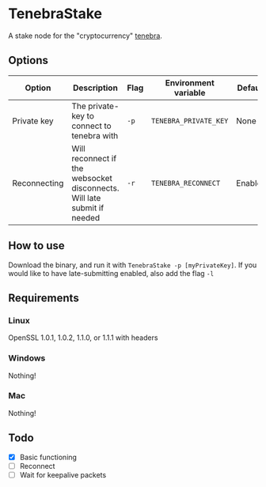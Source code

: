 # TenebraStake

A stake node for the "cryptocurrency" [tenebra](https://tenebra.lil.gay).

## Options

| Option       | Description                                                             | Flag | Environment variable  | Default |
|--------------|-------------------------------------------------------------------------|------|-----------------------|---------|
| Private key  | The private-key to connect to tenebra with                              | `-p` | `TENEBRA_PRIVATE_KEY` | None    |
| Reconnecting | Will reconnect if the websocket disconnects. Will late submit if needed | `-r` | `TENEBRA_RECONNECT`   | Enabled |

## How to use

Download the binary, and run it with `TenebraStake -p [myPrivateKey]`.
If you would like to have late-submitting enabled, also add the flag `-l`

## Requirements

### Linux

OpenSSL 1.0.1, 1.0.2, 1.1.0, or 1.1.1 with headers

### Windows

Nothing!

### Mac

Nothing!

## Todo

- [x] Basic functioning
- [ ] Reconnect
- [ ] Wait for keepalive packets